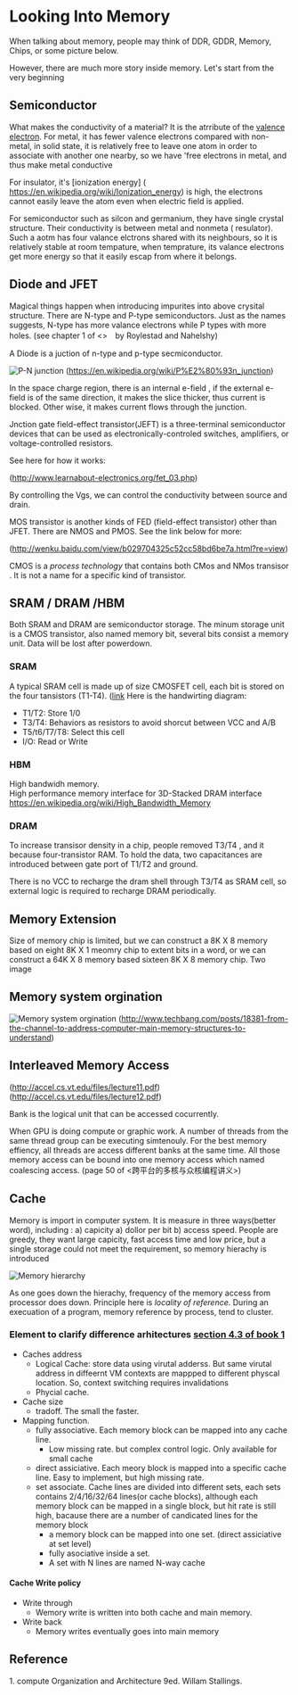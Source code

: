# Looking Into Memory 

When talking about memory, people may think of DDR, GDDR, Memory, Chips, or some  picture below. 

However, there are much more story inside memory. Let's start from the very beginning

## Semiconductor 
What makes the conductivity of a material? It is the atrribute of the  [valence electron](https://en.wikipedia.org/wiki/Valence_electron#Electrical_conductivity).  For metal, it has fewer valence electrons compared with non-metal,  in solid state, it is relatively free to leave one atom in order to associate with another one nearby, so we have 'free electrons in metal, and thus make metal conductive 

For insulator, it's [ionization energy] ( https://en.wikipedia.org/wiki/Ionization_energy) is high, the electrons cannot easily leave the atom even when electric field is applied. 

For semiconductor such as silcon and germanium,  they have single crystal structure. Their conductivity is between metal and nonmeta ( resulator).  Such a aotm has four valance elctrons shared with its neighbours, so it is relatively stable at room tempature, when temprature,  its valance electrons get more energy so that it easily escap from where it belongs. 




## Diode and JFET
Magical things happen when introducing impurites into above crysital structure. There are N-type and P-type semiconductors.  Just as the names suggests,  N-type has more valance electrons while P types with more holes.
(see chapter 1 of <<electronic devices and circuit theory>>　by Roylestad and Nahelshy)

A Diode is a juction of n-type and p-type  secmiconductor.  

![P-N junction ](https://upload.wikimedia.org/wikipedia/commons/d/d6/Pn-junction-equilibrium.png)
(https://en.wikipedia.org/wiki/P%E2%80%93n_junction)

In the space charge region,  there is an internal e-field , if the external e-field is of the same direction, it makes the slice thicker, thus current is blocked.  Other wise, it makes current flows through the junction. 

Jnction gate  field-effect  transistor(JEFT)  is a three-terminal semiconductor devices that can be used as electronically-controled switches, amplifiers, or voltage-controlled resistors. 


See here for how it works:

(http://www.learnabout-electronics.org/fet_03.php)

By controlling the Vgs, we can control the conductivity between source and drain. 

MOS transistor is another kinds of FED (field-effect transistor) other than JFET.  There are NMOS and PMOS. See the link below for more: 

(http://wenku.baidu.com/view/b029704325c52cc58bd6be7a.html?re=view)

CMOS is a *process technology* that contains both CMos and NMos transisor . It is not a name for a specific kind of transistor. 

## SRAM / DRAM /HBM

Both SRAM and DRAM are semiconductor storage. The minum storage unit is a CMOS transistor, also named memory  bit, several bits  consist a memory  unit. Data will be lost after powerdown. 

### SRAM
A typical SRAM cell is made up of size CMOSFET cell, each bit is stored on the four tansistors (T1-T4). ([link](https://en.wikipedia.org/wiki/Static_random-access_memory)
Here is the handwirting diagram:

* T1/T2: Store 1/0
* T3/T4: Behaviors as resistors to avoid shorcut between VCC and A/B
* T5/t6/T7/T8: Select this cell
* I/O:     Read or Write

### HBM
High bandwidh memory. <br>
High performance memory interface for 3D-Stacked DRAM interface  <br>
https://en.wikipedia.org/wiki/High_Bandwidth_Memory

### DRAM
To increase transisor density in a chip, people removed T3/T4 , and it because four-transistor RAM. To hold the data, two capacitances are introduced between gate port of T1/T2 and ground. 

There is no VCC to recharge the dram shell through T3/T4 as SRAM cell,  so external logic is required to recharge DRAM periodically. 


## Memory Extension
Size of  memory chip is limited, but we can construct a 8K X 8  memory based on  eight 8K X 1 meomry chip to extent bits in a word, or we can construct a 64K X 8 memory based sixteen 8K X 8 memory chip. 
Two image

## Memory system orgination 
![Memory system orgination](http://cdn3.techbang.com.tw/system/images/164318/original/8f04a1f57fe07692327b9269ba484ce4.jpg?1401354086)
(http://www.techbang.com/posts/18381-from-the-channel-to-address-computer-main-memory-structures-to-understand)

## Interleaved Memory Access

(http://accel.cs.vt.edu/files/lecture11.pdf)
(http://accel.cs.vt.edu/files/lecture12.pdf)

Bank is the logical unit that can be accessed cocurrently. 

When GPU is doing compute or graphic work.   A number of threads from the same thread group can be executing simtenouly. For the best memory effiency, all threads are access different banks at the same time. All those memory access can be bound into one memory access which named coalescing access. (page 50 of <跨平台的多核与众核编程讲义>)


## Cache 

Memory is import in computer system. It is measure in three ways(better word), including : a) capicity  a) dollor per bit b) access  speed. People are greedy, they want large capicity, fast access time and low price, but a single storage could not meet the requirement, so memory hierachy is introduced 

![Memory hierarchy](http://wiki.expertiza.ncsu.edu/images/archive/4/43/20100223023710%21Memchart.jpg)

As one goes down the hierachy,  frequency of the memory access from processor does down.   Principle here is *locality of reference*. During an execuation of a program,  memory reference by process, tend to cluster. 

### Element to clarify difference arhitectures [section 4.3 of book 1 ](#book1)
* Caches address 
  *  Logical Cache: store data using virutal adderss.  But same virutal address in diffeernt  VM contexts are mappped to different physcal location. So, context switching requires invalidations 
  * Phycial cache.
* Cache size
  *  tradoff. The small the faster. 
* Mapping function. 
   * fully associative. Each memory block can be mapped into any cache line. 
      * Low missing rate.  but complex control logic. Only available for small cache
   * direct assiciative. Each meory block is mapped into a specific cache line. Easy to implement, but high missing rate. 
   * set associate. Cache lines are divided into different sets, each sets contains 2/4/16/32/64 lines(or cache blocks), although each memory block can be mapped in a single block, but  hit rate is still high, bacause there are a number of  candicated lines for the memory block 
      * a memory block can be mapped into one set. (direct assiciative at set level)
      * fully asociative inside a set. 
      * A set with N lines are named N-way cache
 
 
#### Cache Write policy 
* Write through
    * Wemory write is written into both cache and main memory. 
* Write back 
    * Memory writes eventually  goes into main memory 
 



## Reference 
<a name=book1>1. compute Organization and Architecture 9ed. Willam Stallings. </a>
